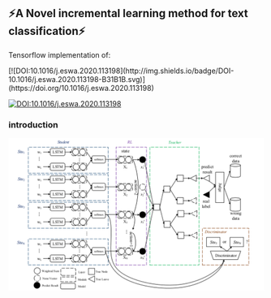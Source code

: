 ## :zap:A Novel incremental learning method for text classification:zap:
<p> Tensorflow implementation of: </p>
[![DOI:10.1016/j.eswa.2020.113198](http://img.shields.io/badge/DOI-10.1016/j.eswa.2020.113198-B31B1B.svg)](https://doi.org/10.1016/j.eswa.2020.113198)

[![DOI:10.1016/j.eswa.2020.113198](http://img.shields.io/badge/DOI-10.1016/j.eswa.2020.113198-1589F0.svg)](https://doi.org/10.1016/j.eswa.2020.113198)
### introduction

![The structure](images/1.png)

###
